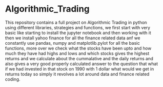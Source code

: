 # Algorithmic_Trading
This repository contains a full project on Algorithmic Trading in python using different libraries, strategies and functions, we first start with very basic like starting to install the jupyter notebook and then working with it then we install yahoo finance for all the finance related data anf we constantly use pandas, numpy and matplotlib.pylot for all the basic functions, more over we check what the stocks have been upto and how much they have had highs and lows and which stocks gives the highest returns and we calculate about the cummalative and the daily returns and also gives a very good properly calculated answer to the question that what if we had invested in that stock on 1990 with 1 dollar what would we get in returns today so simply it revolves a lot around data and finance related coding.
